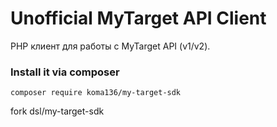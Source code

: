 
Unofficial MyTarget API Client
==============================

PHP клиент для работы с MyTarget API (v1/v2).

### Install it via composer
```
composer require koma136/my-target-sdk
```

fork dsl/my-target-sdk